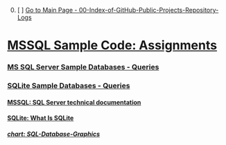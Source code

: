 
00. [ ] [Go to Main Page - 00-Index-of-GitHub-Public-Projects-Repository-Logs][mainPage]

[mainPage]: https://github.com/celik-muhammed


# [MSSQL Sample Code: Assignments](./68-Assignments/)

### [MS SQL Server Sample Databases - Queries](./62-MSSQL/)

### [SQLite Sample Databases - Queries](./61-SQLite/)

#### [MSSQL: SQL Server technical documentation](https://docs.microsoft.com/tr-tr/sql/sql-server/?view=sql-server-ver15)

#### [SQLite: What Is SQLite](https://www.sqlitetutorial.net/what-is-sqlite/)

##### [chart: SQL-Database-Graphics](./69-SQL-Database-Graphics/)
